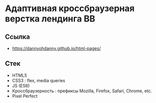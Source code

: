 # Адаптивная кроссбраузерная верстка лендинга ВВ

## Ссылка

- https://dannyohdanny.github.io/html-pages/

## Стек

- HTML5
- CSS3 : flex, media queries
- JS (ES6)
- Кроссбраузерность : префиксы Mozilla, Firefox, Safari, Chrome, etc.
- Pixel Perfect
